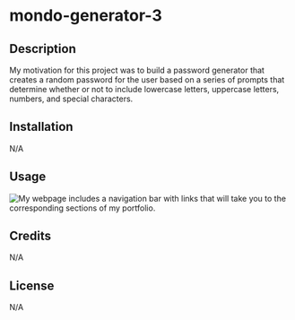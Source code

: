 # mondo-generator-3

## Description

My motivation for this project was to build a password generator that creates a random password for the user based on a series of prompts that determine whether or not to include lowercase letters, uppercase letters, numbers, and special characters.

## Installation

N/A

## Usage

![My webpage includes a navigation bar with links that will take you to the corresponding sections of my portfolio.](./assets/images/screenshot.png)

## Credits

N/A

## License

N/A